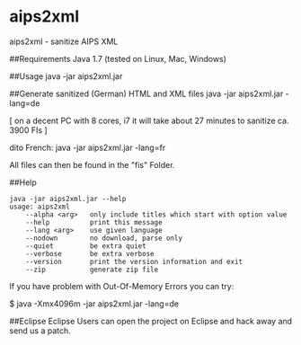 aips2xml
========

aips2xml - sanitize AIPS XML 

##Requirements
Java 1.7 (tested on Linux, Mac, Windows)

##Usage
java -jar aips2xml.jar

##Generate sanitized (German) HTML and XML files
java -jar aips2xml.jar -lang=de

 [ on a decent PC with 8 cores, i7 it will take about 27 minutes to sanitize ca. 3900 FIs ]

dito French:
java -jar aips2xml.jar -lang=fr

All files can then be found in the "fis" Folder.

##Help
```
java -jar aips2xml.jar --help
usage: aips2xml
    --alpha <arg>   only include titles which start with option value
    --help          print this message
    --lang <arg>    use given language
    --nodown        no download, parse only
    --quiet         be extra quiet
    --verbose       be extra verbose
    --version       print the version information and exit
    --zip           generate zip file
```

If you have problem with Out-Of-Memory Errors you can try:

$ java -Xmx4096m -jar aips2xml.jar -lang=de

##Eclipse
Eclipse Users can open the project on Eclipse and hack away and send us a patch.
